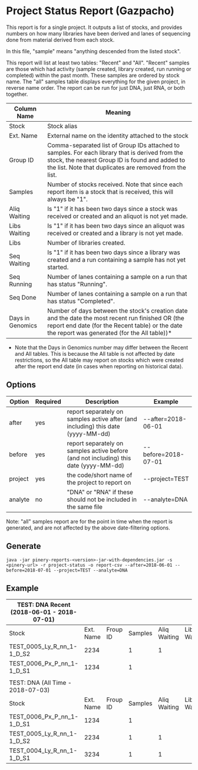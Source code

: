 # Project Status Report (Gazpacho)

<!-- note that any changes to this report should also be made in the gazpacho-project-status.cron file -->

This report is for a single project. It outputs a list of stocks, and provides numbers on how many libraries have been derived and lanes of sequencing done from material derived from each stock.

In this file, "sample" means "anything descended from the listed stock".

This report will list at least two tables: "Recent" and "All".
"Recent" samples are those which had activity (sample created, library created, run running or completed) within the past month. These samples are ordered by stock name.
The "all" samples table displays everything for the given project, in reverse name order.
The report can be run for just DNA, just RNA, or both together.

| Column Name | Meaning |
|-------------|---------|
| Stock       | Stock alias |
| Ext. Name   | External name on the identity attached to the stock |
| Group ID    | Comma-separated list of Group IDs attached to samples. For each library that is derived from the stock, the nearest Group ID is found and added to the list. Note that duplicates are removed from the list. |
| Samples     | Number of stocks received. Note that since each report item is a stock that is received, this will always be "1". |
| Aliq Waiting | Is "1" if it has been two days since a stock was received or created and an aliquot is not yet made. |
| Libs Waiting | Is "1" if it has been two days since an aliquot was received or created and a library is not yet made. |
| Libs         | Number of libraries created. |
| Seq Waiting  | Is "1" if it has been two days since a library was created and a run containing a sample has not yet started. |
| Seq Running | Number of lanes containing a sample on a run that has status "Running". |
| Seq Done    | Number of lanes containing a sample on a run that has status "Completed". |
| Days in Genomics | Number of days between the stock's creation date and the date the most recent run finished OR (the report end date (for the Recent table) or the date the report was generated (for the All table))* |

* Note that the Days in Genomics number may differ between the Recent and All tables. This is because the All table is not affected by date restrictions, so the All table may report on stocks which were created after the report end date (in cases when reporting on historical data). 

## Options

| Option | Required | Description | Example |
|--------|----------|-------------|---------|
| after  | yes | report separately on samples active after (and including) this date (yyyy-MM-dd) | --after=2018-06-01 |
| before | yes | report separately on samples active before (and not including) this date (yyyy-MM-dd) | --before=2018-07-01 |
| project | yes | the code/short name of the project to report on | --project=TEST |
| analyte | no | "DNA" or "RNA" if these should not be included in the same file | --analyte=DNA |

Note: "all" samples report are for the point in time when the report is generated, and are not affected by the above date-filtering options.

## Generate

```
java -jar pinery-reports-<version>-jar-with-dependencies.jar -s <pinery-url> -r project-status -o report-csv --after=2018-06-01 --before=2018-07-01 --project=TEST --analyte=DNA
```

## Example
|TEST: DNA Recent (2018-06-01 - 2018-07-01)| | | | | | | | | | | |
|------------------------------------------|-|-|-|-|-|-|-|-|-|-|-|
|Stock|Ext. Name|Froup ID|Samples|Aliq Waiting|Libs Waiting|Libs|Seq Waiting|Seq Running| Seq Done| Days in Genomics|Analysis|
|TEST_0005_Ly_R_nn_1-1_D_S2|2234||1|1||||||16||
|TEST_0006_Px_P_nn_1-1_D_S1|1234||1|||2|||2|23||
|||||||||||||
|TEST: DNA (All Time - 2018-07-03)||||||||||||
|Stock|Ext. Name|Froup ID|Samples|Aliq Waiting|Libs Waiting|Libs|Seq Waiting|Seq Running| Seq Done| Days in Genomics|Analysis|
|TEST_0006_Px_P_nn_1-1_D_S1|1234||1|||2|||2|25||
|TEST_0005_Ly_R_nn_1-1_D_S2|2234||1|1||||||18||
|TEST_0004_Ly_R_nn_1-1_D_S1|3234||1|1||||||36||